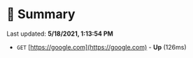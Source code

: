 # 📖 Summary
Last updated: **5/18/2021, 1:13:54 PM**

- `GET` [https://google.com](https://google.com) - **Up** (126ms)
